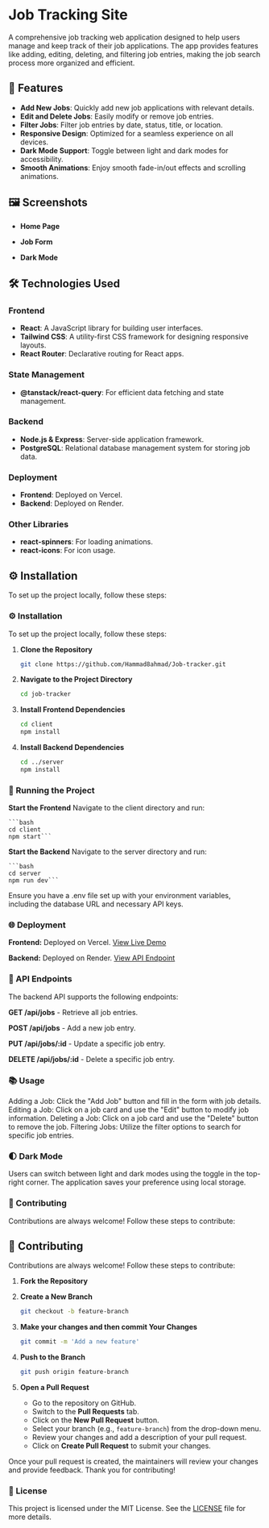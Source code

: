 # Job Tracking Site

A comprehensive job tracking web application designed to help users manage and keep track of their job applications. The app provides features like adding, editing, deleting, and filtering job entries, making the job search process more organized and efficient.

## 🚀 Features

- **Add New Jobs**: Quickly add new job applications with relevant details.
- **Edit and Delete Jobs**: Easily modify or remove job entries.
- **Filter Jobs**: Filter job entries by date, status, title, or location.
- **Responsive Design**: Optimized for a seamless experience on all devices.
- **Dark Mode Support**: Toggle between light and dark modes for accessibility.
- **Smooth Animations**: Enjoy smooth fade-in/out effects and scrolling animations.

## 🖼️ Screenshots

- **Home Page**

- **Job Form**

- **Dark Mode**

## 🛠️ Technologies Used

### Frontend
- **React**: A JavaScript library for building user interfaces.
- **Tailwind CSS**: A utility-first CSS framework for designing responsive layouts.
- **React Router**: Declarative routing for React apps.

### State Management
- **@tanstack/react-query**: For efficient data fetching and state management.

### Backend
- **Node.js & Express**: Server-side application framework.
- **PostgreSQL**: Relational database management system for storing job data.

### Deployment
- **Frontend**: Deployed on Vercel.
- **Backend**: Deployed on Render.

### Other Libraries
- **react-spinners**: For loading animations.
- **react-icons**: For icon usage.

## ⚙️ Installation

To set up the project locally, follow these steps:

### ⚙️ Installation

To set up the project locally, follow these steps:

1. **Clone the Repository**
   ```bash
   git clone https://github.com/Hammad8ahmad/Job-tracker.git
2. **Navigate to the Project Directory**
   ```bash
   cd job-tracker
3. **Install Frontend Dependencies**
   ```bash
   cd client
   npm install
4. **Install Backend Dependencies**
   ```bash
   cd ../server
   npm install
### 🔧 Running the Project

 **Start the Frontend**
 Navigate to the client directory and run:
  
    ```bash 
    cd client
    npm start```  
  **Start the Backend**
 Navigate to the server directory and run:
 
    ```bash 
    cd server
    npm run dev```
Ensure you have a .env file set up with your environment variables, including the database URL and necessary API keys.

### 🌐 Deployment
**Frontend:** Deployed on Vercel. [View Live Demo](https://job-tracker-io.vercel.app/)

**Backend:** Deployed on Render. [View API Endpoint](https://job-tracker-production-cb23.up.railway.app/)
### 📄 API Endpoints
The backend API supports the following endpoints:

**GET /api/jobs** - Retrieve all job entries.

**POST /api/jobs** - Add a new job entry.

**PUT /api/jobs/:id** - Update a specific job entry.

**DELETE /api/jobs/:id** - Delete a specific job entry.

### 📚 Usage
Adding a Job: Click the "Add Job" button and fill in the form with job details.
Editing a Job: Click on a job card and use the "Edit" button to modify job information.
Deleting a Job: Click on a job card and use the "Delete" button to remove the job.
Filtering Jobs: Utilize the filter options to search for specific job entries.
### 🌓 Dark Mode
Users can switch between light and dark modes using the toggle in the top-right corner. The application saves your preference using local storage.

### 🤝 Contributing
Contributions are always welcome! Follow these steps to contribute:
## 🤝 Contributing

Contributions are always welcome! Follow these steps to contribute:

1. **Fork the Repository**

2. **Create a New Branch**

    ```bash
    git checkout -b feature-branch
    ```

3. **Make your changes and then commit Your Changes**

    ```bash
    git commit -m 'Add a new feature'
    ```

4. **Push to the Branch**

    ```bash
    git push origin feature-branch
    ```

5. **Open a Pull Request**

    - Go to the repository on GitHub.
    - Switch to the **Pull Requests** tab.
    - Click on the **New Pull Request** button.
    - Select your branch (e.g., `feature-branch`) from the drop-down menu.
    - Review your changes and add a description of your pull request.
    - Click on **Create Pull Request** to submit your changes.

Once your pull request is created, the maintainers will review your changes and provide feedback. Thank you for contributing!


### 📝 License
This project is licensed under the MIT License. See the [LICENSE](./LICENSE) file for more details.


